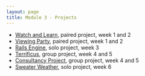 ```yaml
---
layout: page
title: Module 3 - Projects
---
```


* [Watch and Learn](./watch-and-learn/index), paired project, week 1 and 2
* [Viewing Party](./viewing_party/index), paired project, week 1 and 2
* [Rails Engine](./rails_engine), solo project, week 3
* [Terrificus](./terrificus), group project, week 4 and 5
* [Consultancy Project](./consultancy), group project, week 4 and 5
* [Sweater Weather](./sweater_weather), solo project, week 6
